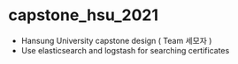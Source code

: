 # capstone_hsu_2021

* Hansung University capstone design ( Team 세모자 )
* Use elasticsearch and logstash for searching certificates
